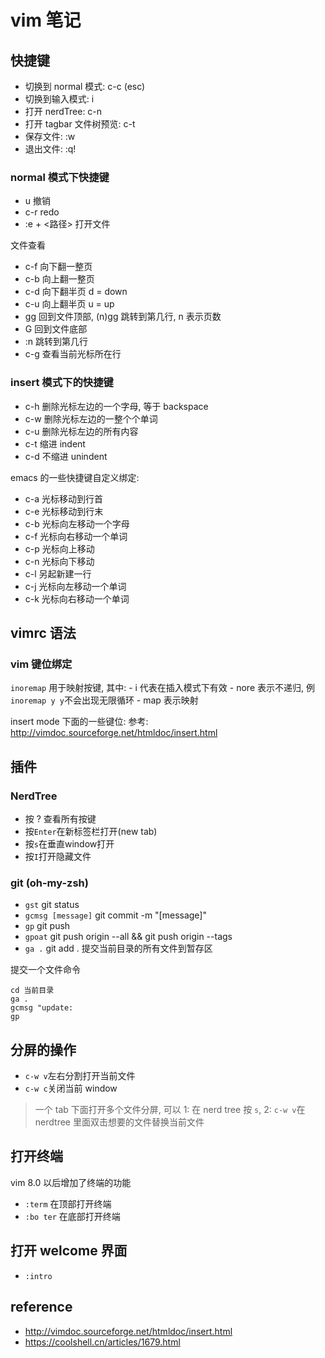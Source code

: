 # vim 笔记

## 快捷键

- 切换到 normal 模式: c-c (esc)
- 切换到输入模式: i
- 打开 nerdTree: c-n
- 打开 tagbar 文件树预览: c-t
- 保存文件: :w
- 退出文件: :q!

### normal 模式下快捷键

- u 撤销
- c-r redo
- :e + <路径> 打开文件

文件查看
- c-f 向下翻一整页
- c-b 向上翻一整页
- c-d 向下翻半页 d = down
- c-u 向上翻半页 u = up
- gg 回到文件顶部, (n)gg 跳转到第几行, n 表示页数
- G 回到文件底部
- :n 跳转到第几行
- c-g 查看当前光标所在行

### insert 模式下的快捷键

- c-h 删除光标左边的一个字母, 等于 backspace
- c-w 删除光标左边的一整个个单词
- c-u 删除光标左边的所有内容
- c-t 缩进 indent
- c-d 不缩进 unindent

emacs 的一些快捷键自定义绑定:
- c-a 光标移动到行首
- c-e 光标移动到行末
- c-b 光标向左移动一个字母
- c-f 光标向右移动一个单词
- c-p 光标向上移动
- c-n 光标向下移动
- c-l 另起新建一行
- c-j 光标向左移动一个单词
- c-k 光标向右移动一个单词


## vimrc 语法

### vim 键位绑定

`inoremap` 用于映射按键, 其中:
	- i 代表在插入模式下有效
	- nore 表示不递归, 例`inoremap y y`不会出现无限循环
	- map 表示映射

insert mode 下面的一些键位:
参考: http://vimdoc.sourceforge.net/htmldoc/insert.html


## 插件

### NerdTree

- 按 ? 查看所有按键
- 按`Enter`在新标签栏打开(new tab)
- 按`s`在垂直window打开
- 按`I`打开隐藏文件

### git (oh-my-zsh)

- `gst` git status
- `gcmsg [message]` git commit -m "[message]"
- `gp` git push
- `gpoat` git push origin --all && git push origin --tags
- `ga .` git add . 提交当前目录的所有文件到暂存区

提交一个文件命令
```git
cd 当前目录
ga .
gcmsg "update:
gp
```

## 分屏的操作

- `c-w v`左右分割打开当前文件
- `c-w c`关闭当前 window

> 一个 tab 下面打开多个文件分屏, 可以 1: 在 nerd tree 按 `s`, 2: `c-w v`在 nerdtree 里面双击想要的文件替换当前文件

## 打开终端
vim 8.0 以后增加了终端的功能

- `:term` 在顶部打开终端
- `:bo ter` 在底部打开终端

## 打开 welcome 界面

- `:intro`

## reference
- http://vimdoc.sourceforge.net/htmldoc/insert.html
- https://coolshell.cn/articles/1679.html
